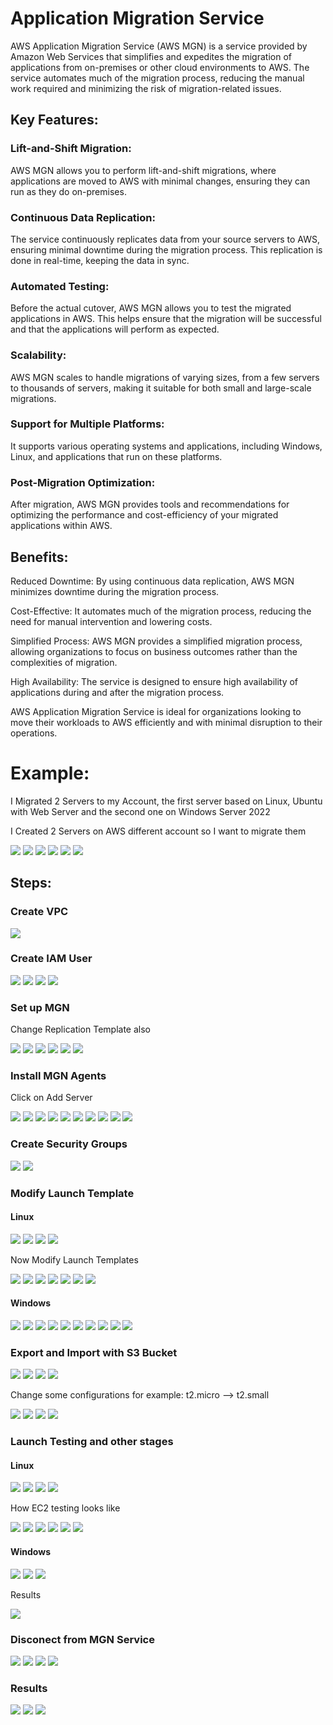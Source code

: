 # Application Migration Service
AWS Application Migration Service (AWS MGN) is a service provided by Amazon Web Services that simplifies and expedites the migration of applications from on-premises or other cloud environments to AWS. The service automates much of the migration process, reducing the manual work required and minimizing the risk of migration-related issues.

## Key Features:

### Lift-and-Shift Migration:
AWS MGN allows you to perform lift-and-shift migrations, where applications are moved to AWS with minimal changes, ensuring they can run as they do on-premises.

### Continuous Data Replication:
The service continuously replicates data from your source servers to AWS, ensuring minimal downtime during the migration process. This replication is done in real-time, keeping the data in sync.

### Automated Testing:
Before the actual cutover, AWS MGN allows you to test the migrated applications in AWS. This helps ensure that the migration will be successful and that the applications will perform as expected.

### Scalability:
AWS MGN scales to handle migrations of varying sizes, from a few servers to thousands of servers, making it suitable for both small and large-scale migrations.

### Support for Multiple Platforms:
It supports various operating systems and applications, including Windows, Linux, and applications that run on these platforms.

### Post-Migration Optimization: 
After migration, AWS MGN provides tools and recommendations for optimizing the performance and cost-efficiency of your migrated applications within AWS.

## Benefits:
Reduced Downtime: By using continuous data replication, AWS MGN minimizes downtime during the migration process.

Cost-Effective: It automates much of the migration process, reducing the need for manual intervention and lowering costs.

Simplified Process: AWS MGN provides a simplified migration process, allowing organizations to focus on business outcomes rather than the complexities of migration.

High Availability: The service is designed to ensure high availability of applications during and after the migration process.

AWS Application Migration Service is ideal for organizations looking to move their workloads to AWS efficiently and with minimal disruption to their operations.

# Example:
I Migrated 2 Servers to my Account, the first server based on Linux, Ubuntu with Web Server and the second one on Windows Server 2022

I Created 2 Servers on AWS different account so I want to migrate them

<img src="https://github.com/MatveyGuralskiy/AWS/blob/main/Application_Migration/Screens/Original-EC2-List.png?raw=true">

<img src="https://github.com/MatveyGuralskiy/AWS/blob/main/Application_Migration/Screens/Original-Webserver.png?raw=true">

<img src="https://github.com/MatveyGuralskiy/AWS/blob/main/Application_Migration/Screens/Connect-RDP-Original-1.png?raw=true">

<img src="https://github.com/MatveyGuralskiy/AWS/blob/main/Application_Migration/Screens/Connect-RDP-Original-2.png?raw=true">

<img src="https://github.com/MatveyGuralskiy/AWS/blob/main/Application_Migration/Screens/Connect-RDP-Original-3.png?raw=true">

<img src="https://github.com/MatveyGuralskiy/AWS/blob/main/Application_Migration/Screens/Original-Windows.png?raw=true">

## Steps:

### Create VPC

<img src="https://github.com/MatveyGuralskiy/AWS/blob/main/Application_Migration/Screens/VPC.png?raw=true">

### Create IAM User

<img src="https://github.com/MatveyGuralskiy/AWS/blob/main/Application_Migration/Screens/IAM-User-1.png?raw=true">

<img src="https://github.com/MatveyGuralskiy/AWS/blob/main/Application_Migration/Screens/IAM-User-2.png?raw=true">

<img src="https://github.com/MatveyGuralskiy/AWS/blob/main/Application_Migration/Screens/IAM-User-3.png?raw=true">

<img src="https://github.com/MatveyGuralskiy/AWS/blob/main/Application_Migration/Screens/IAM-User-4.png?raw=true">

### Set up MGN

Change Replication Template also

<img src="https://github.com/MatveyGuralskiy/AWS/blob/main/Application_Migration/Screens/AM-1.png?raw=true">

<img src="https://github.com/MatveyGuralskiy/AWS/blob/main/Application_Migration/Screens/AM-2.png?raw=true">

<img src="https://github.com/MatveyGuralskiy/AWS/blob/main/Application_Migration/Screens/AM-3-Replication-Template.png?raw=true">

<img src="https://github.com/MatveyGuralskiy/AWS/blob/main/Application_Migration/Screens/AM-4-Replication-Template.png?raw=true">

<img src="https://github.com/MatveyGuralskiy/AWS/blob/main/Application_Migration/Screens/AM-5-Replication-Template.png?raw=true">

<img src="https://github.com/MatveyGuralskiy/AWS/blob/main/Application_Migration/Screens/AM-6-Replication-Template.png?raw=true">

### Install MGN Agents

Click on Add Server

<img src="https://github.com/MatveyGuralskiy/AWS/blob/main/Application_Migration/Screens/Install-MGN-Agent.png?raw=true">

<img src="https://github.com/MatveyGuralskiy/AWS/blob/main/Application_Migration/Screens/Install-Agent-Ubuntu-1.png?raw=true">

<img src="https://github.com/MatveyGuralskiy/AWS/blob/main/Application_Migration/Screens/Install-Agent-Ubuntu-2.png?raw=true">

<img src="https://github.com/MatveyGuralskiy/AWS/blob/main/Application_Migration/Screens/Install-Agent-Windows-1.png?raw=true">

<img src="https://github.com/MatveyGuralskiy/AWS/blob/main/Application_Migration/Screens/Install-Agent-Windows-2.png?raw=true">

<img src="https://github.com/MatveyGuralskiy/AWS/blob/main/Application_Migration/Screens/Install-Agent-Windows-3.png?raw=true">

<img src="https://github.com/MatveyGuralskiy/AWS/blob/main/Application_Migration/Screens/AM-7-with-agents.png?raw=true">

<img src="https://github.com/MatveyGuralskiy/AWS/blob/main/Application_Migration/Screens/AM-8-list.png?raw=true">

<img src="https://github.com/MatveyGuralskiy/AWS/blob/main/Application_Migration/Screens/AM-9-list.png?raw=true">

<img src="https://github.com/MatveyGuralskiy/AWS/blob/main/Application_Migration/Screens/AM-10-Finished-Sync.png?raw=true">

### Create Security Groups

<img src="https://github.com/MatveyGuralskiy/AWS/blob/main/Application_Migration/Screens/SG-1.png?raw=true">

<img src="https://github.com/MatveyGuralskiy/AWS/blob/main/Application_Migration/Screens/SG-2.png?raw=true">

### Modify Launch Template
#### Linux

<img src="https://github.com/MatveyGuralskiy/AWS/blob/main/Application_Migration/Screens/AM-11-Linux.png?raw=true">

<img src="https://github.com/MatveyGuralskiy/AWS/blob/main/Application_Migration/Screens/AM-12-Linux.png?raw=true">

<img src="https://github.com/MatveyGuralskiy/AWS/blob/main/Application_Migration/Screens/AM-13-Linux-Edit.png?raw=true">

<img src="https://github.com/MatveyGuralskiy/AWS/blob/main/Application_Migration/Screens/AM-14-Linux-Edit.png?raw=true">

Now Modify Launch Templates

<img src="https://github.com/MatveyGuralskiy/AWS/blob/main/Application_Migration/Screens/LC-Linux-1.png?raw=true">

<img src="https://github.com/MatveyGuralskiy/AWS/blob/main/Application_Migration/Screens/LC-Linux-2.png?raw=true">

<img src="https://github.com/MatveyGuralskiy/AWS/blob/main/Application_Migration/Screens/LC-Linux-3.png?raw=true">

<img src="https://github.com/MatveyGuralskiy/AWS/blob/main/Application_Migration/Screens/LC-Linux-4.png?raw=true">

<img src="https://github.com/MatveyGuralskiy/AWS/blob/main/Application_Migration/Screens/LC-Enable-IP.png?raw=true">

<img src="https://github.com/MatveyGuralskiy/AWS/blob/main/Application_Migration/Screens/LC-Linux-5.png?raw=true">

<img src="https://github.com/MatveyGuralskiy/AWS/blob/main/Application_Migration/Screens/LC-Linux-6.png?raw=true">

#### Windows

<img src="https://github.com/MatveyGuralskiy/AWS/blob/main/Application_Migration/Screens/AM-15-Windows.png?raw=true">

<img src="https://github.com/MatveyGuralskiy/AWS/blob/main/Application_Migration/Screens/AM-16-Windows-Edit.png?raw=true">

<img src="https://github.com/MatveyGuralskiy/AWS/blob/main/Application_Migration/Screens/AM-18-Windows-Edit.png?raw=true">

<img src="https://github.com/MatveyGuralskiy/AWS/blob/main/Application_Migration/Screens/LC-Windows-1.png?raw=true">

<img src="https://github.com/MatveyGuralskiy/AWS/blob/main/Application_Migration/Screens/LC-Windows-2.png?raw=true">

<img src="https://github.com/MatveyGuralskiy/AWS/blob/main/Application_Migration/Screens/LC-Windows-3.png?raw=true">

<img src="https://github.com/MatveyGuralskiy/AWS/blob/main/Application_Migration/Screens/LC-Windows-4.png?raw=true">

<img src="https://github.com/MatveyGuralskiy/AWS/blob/main/Application_Migration/Screens/LC-Windows-5.png?raw=true">

<img src="https://github.com/MatveyGuralskiy/AWS/blob/main/Application_Migration/Screens/LC-Windows-6.png?raw=true">

<img src="https://github.com/MatveyGuralskiy/AWS/blob/main/Application_Migration/Screens/LC-Windows-7.png?raw=true">

### Export and Import with S3 Bucket

<img src="https://github.com/MatveyGuralskiy/AWS/blob/main/Application_Migration/Screens/S3-1.png?raw=true">

<img src="https://github.com/MatveyGuralskiy/AWS/blob/main/Application_Migration/Screens/S3-2.png?raw=true">

<img src="https://github.com/MatveyGuralskiy/AWS/blob/main/Application_Migration/Screens/Export-1.png?raw=true">

<img src="https://github.com/MatveyGuralskiy/AWS/blob/main/Application_Migration/Screens/S3-Export-2.png?raw=true">

Change some configurations for example: t2.micro --> t2.small

<img src="https://github.com/MatveyGuralskiy/AWS/blob/main/Application_Migration/Screens/CSV-File.png?raw=true">

<img src="https://github.com/MatveyGuralskiy/AWS/blob/main/Application_Migration/Screens/S3-Export-Updated-CSV.png?raw=true">

<img src="https://github.com/MatveyGuralskiy/AWS/blob/main/Application_Migration/Screens/Import-1.png?raw=true">

<img src="https://github.com/MatveyGuralskiy/AWS/blob/main/Application_Migration/Screens/Import-2.png?raw=true">

### Launch Testing and other stages

#### Linux

<img src="https://github.com/MatveyGuralskiy/AWS/blob/main/Application_Migration/Screens/Launch-Linux-1.png?raw=true">

<img src="https://github.com/MatveyGuralskiy/AWS/blob/main/Application_Migration/Screens/Launch-Linux-2.png?raw=true">

<img src="https://github.com/MatveyGuralskiy/AWS/blob/main/Application_Migration/Screens/Launch-Linux-Job-3.png?raw=true">

<img src="https://github.com/MatveyGuralskiy/AWS/blob/main/Application_Migration/Screens/Launch-Linux-Job-4.png?raw=true">

How EC2 testing looks like

<img src="https://github.com/MatveyGuralskiy/AWS/blob/main/Application_Migration/Screens/Launch-Linux-EC2-5.png?raw=true">

<img src="https://github.com/MatveyGuralskiy/AWS/blob/main/Application_Migration/Screens/Launch-Linux-List-6.png?raw=true">

<img src="https://github.com/MatveyGuralskiy/AWS/blob/main/Application_Migration/Screens/Launch-Linux-7.png?raw=true">

<img src="https://github.com/MatveyGuralskiy/AWS/blob/main/Application_Migration/Screens/Launch-Linux-8.png?raw=true">

<img src="https://github.com/MatveyGuralskiy/AWS/blob/main/Application_Migration/Screens/Launch-Linux-9.png?raw=true">

<img src="https://github.com/MatveyGuralskiy/AWS/blob/main/Application_Migration/Screens/Launch-Linux-Job-9.png?raw=true">

#### Windows

<img src="https://github.com/MatveyGuralskiy/AWS/blob/main/Application_Migration/Screens/Launch-Windows-1.png?raw=true">

<img src="https://github.com/MatveyGuralskiy/AWS/blob/main/Application_Migration/Screens/Launch-Windows-Job.png?raw=true">

<img src="https://github.com/MatveyGuralskiy/AWS/blob/main/Application_Migration/Screens/LC-Windows-8.png?raw=true">

Results

<img src="https://github.com/MatveyGuralskiy/AWS/blob/main/Application_Migration/Screens/LC-Linux-Result-1.png?raw=true">

### Disconect from MGN Service

<img src="https://github.com/MatveyGuralskiy/AWS/blob/main/Application_Migration/Screens/Finalize-Linux-1.png?raw=true">

<img src="https://github.com/MatveyGuralskiy/AWS/blob/main/Application_Migration/Screens/Finalize-Linux-2.png?raw=true">

<img src="https://github.com/MatveyGuralskiy/AWS/blob/main/Application_Migration/Screens/Finalize-Linux-3.png?raw=true">

<img src="https://github.com/MatveyGuralskiy/AWS/blob/main/Application_Migration/Screens/AM-Windows-Results-1.png?raw=true">

### Results

<img src="https://github.com/MatveyGuralskiy/AWS/blob/main/Application_Migration/Screens/EC2-Results.png?raw=true">

<img src="https://github.com/MatveyGuralskiy/AWS/blob/main/Application_Migration/Screens/LC-Linux-Result-2.png?raw=true">

<img src="https://github.com/MatveyGuralskiy/AWS/blob/main/Application_Migration/Screens/SSH-Linux-Result.png?raw=true">
